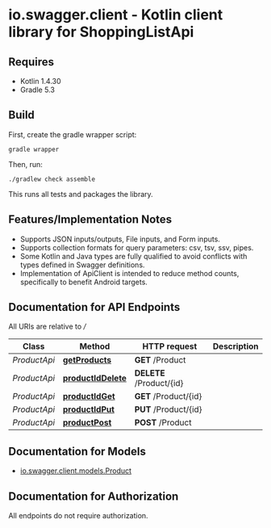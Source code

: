 # io.swagger.client - Kotlin client library for ShoppingListApi

## Requires

* Kotlin 1.4.30
* Gradle 5.3

## Build

First, create the gradle wrapper script:

```
gradle wrapper
```

Then, run:

```
./gradlew check assemble
```

This runs all tests and packages the library.

## Features/Implementation Notes

* Supports JSON inputs/outputs, File inputs, and Form inputs.
* Supports collection formats for query parameters: csv, tsv, ssv, pipes.
* Some Kotlin and Java types are fully qualified to avoid conflicts with types defined in Swagger definitions.
* Implementation of ApiClient is intended to reduce method counts, specifically to benefit Android targets.

<a name="documentation-for-api-endpoints"></a>
## Documentation for API Endpoints

All URIs are relative to */*

Class | Method | HTTP request | Description
------------ | ------------- | ------------- | -------------
*ProductApi* | [**getProducts**](docs/ProductApi.md#getproducts) | **GET** /Product | 
*ProductApi* | [**productIdDelete**](docs/ProductApi.md#productiddelete) | **DELETE** /Product/{id} | 
*ProductApi* | [**productIdGet**](docs/ProductApi.md#productidget) | **GET** /Product/{id} | 
*ProductApi* | [**productIdPut**](docs/ProductApi.md#productidput) | **PUT** /Product/{id} | 
*ProductApi* | [**productPost**](docs/ProductApi.md#productpost) | **POST** /Product | 

<a name="documentation-for-models"></a>
## Documentation for Models

 - [io.swagger.client.models.Product](docs/Product.md)

<a name="documentation-for-authorization"></a>
## Documentation for Authorization

All endpoints do not require authorization.
